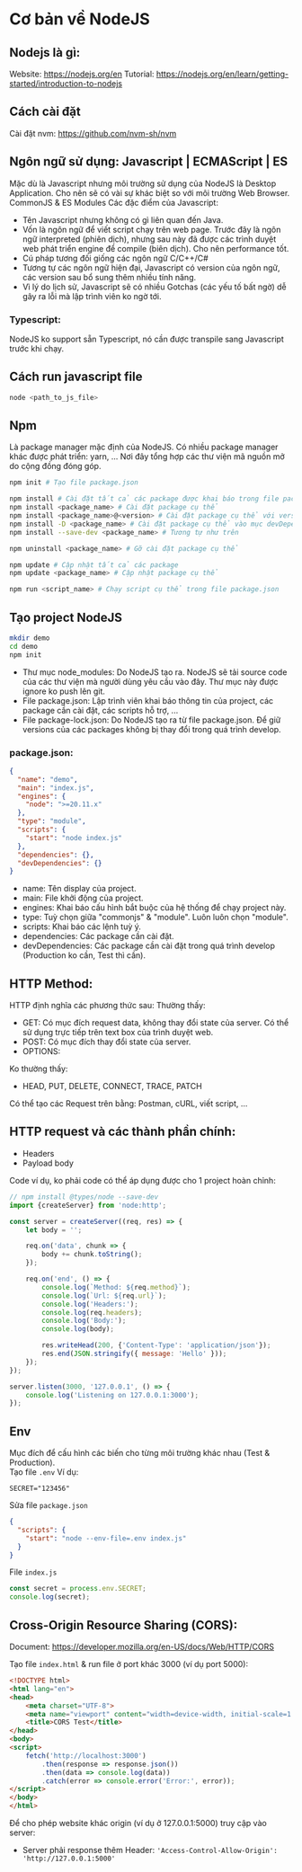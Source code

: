 # Cơ bản về NodeJS

## Nodejs là gì:
Website: https://nodejs.org/en
Tutorial: https://nodejs.org/en/learn/getting-started/introduction-to-nodejs

## Cách cài đặt
Cài đặt nvm: https://github.com/nvm-sh/nvm

## Ngôn ngữ sử dụng: Javascript | ECMAScript | ES
Mặc dù là Javascript nhưng môi trường sử dụng của NodeJS là Desktop Application.
Cho nên sẽ có vài sự khác biệt so với môi trường Web Browser.
CommonJS & ES Modules
Các đặc điểm của Javascript:
- Tên Javascript nhưng không có gì liên quan đến Java.
- Vốn là ngôn ngữ để viết script chạy trên web page. Trước đây là ngôn ngữ interpreted (phiên dịch), nhưng sau này đã được các trình duyệt web phát triển engine để compile (biên dịch). Cho nên performance tốt.
- Cú pháp tương đối giống các ngôn ngữ C/C++/C#
- Tương tự các ngôn ngữ hiện đại, Javascript có version của ngôn ngữ, các version sau bổ sung thêm nhiều tính năng.
- Vì lý do lịch sử, Javascript sẽ có nhiều Gotchas (các yếu tố bất ngờ) dễ gây ra lỗi mà lập trình viên ko ngờ tới.

### Typescript:
NodeJS ko support sẵn Typescript, nó cần được transpile sang Javascript trước khi chạy.

## Cách run javascript file
```bash
node <path_to_js_file>
```

## Npm
Là package manager mặc định của NodeJS. Có nhiều package manager khác được phát triển: yarn, ...
Nơi đây tổng hợp các thư viện mã nguồn mở do cộng đồng đóng góp.
```bash
npm init # Tạo file package.json

npm install # Cài đặt tất cả các package được khai báo trong file package.json
npm install <package_name> # Cài đặt package cụ thể
npm install <package_name>@<version> # Cài đặt package cụ thể với version nhất định
npm install -D <package_name> # Cài đặt package cụ thể vào mục devDependencies
npm install --save-dev <package_name> # Tương tự như trên

npm uninstall <package_name> # Gỡ cài đặt package cụ thể

npm update # Cập nhật tất cả các package
npm update <package_name> # Cập nhật package cụ thể

npm run <script_name> # Chạy script cụ thể trong file package.json
```

## Tạo project NodeJS
```bash
mkdir demo
cd demo
npm init
```

- Thư mục node_modules: Do NodeJS tạo ra. NodeJS sẽ tải source code của các thư viện mà người dùng yêu cầu vào đây. Thư mục này được ignore ko push lên git.
- File package.json: Lập trình viên khai báo thông tin của project, các package cần cài đặt, các scripts hỗ trợ, ...
- File package-lock.json: Do NodeJS tạo ra từ file package.json. Để giữ versions của các packages không bị thay đổi trong quá trình develop.

### package.json:
```json
{
  "name": "demo",
  "main": "index.js",
  "engines": {
    "node": ">=20.11.x"
  },
  "type": "module",
  "scripts": {
    "start": "node index.js"
  },
  "dependencies": {},
  "devDependencies": {}
}
```
- name: Tên display của project.
- main: File khởi động của project.
- engines: Khai báo cấu hình bắt buộc của hệ thống để chạy project này.
- type: Tuỳ chọn giữa "commonjs" & "module". Luôn luôn chọn "module".
- scripts: Khai báo các lệnh tuỳ ý.
- dependencies: Các package cần cài đặt.
- devDependencies: Các package cần cài đặt trong quá trình develop (Production ko cần, Test thì cần).

## HTTP Method:
HTTP định nghĩa các phương thức sau:
Thường thấy:
- GET: Có mục đích request data, không thay đổi state của server. Có thể sử dụng trực tiếp trên text box của trình duyệt web.
- POST: Có mục đích thay đổi state của server.
- OPTIONS:

Ko thường thấy:
- HEAD, PUT, DELETE, CONNECT, TRACE, PATCH

Có thể tạo các Request trên bằng: Postman, cURL, viết script, ...

## HTTP request và các thành phần chính:
- Headers
- Payload body

Code ví dụ, ko phải code có thể áp dụng được cho 1 project hoàn chỉnh:
```javascript
// npm install @types/node --save-dev
import {createServer} from 'node:http';

const server = createServer((req, res) => {
    let body = '';

    req.on('data', chunk => {
        body += chunk.toString();
    });

    req.on('end', () => {
        console.log(`Method: ${req.method}`);
        console.log(`Url: ${req.url}`);
        console.log('Headers:');
        console.log(req.headers);
        console.log('Body:');
        console.log(body);

        res.writeHead(200, {'Content-Type': 'application/json'});
        res.end(JSON.stringify({ message: 'Hello' }));
    });
});

server.listen(3000, '127.0.0.1', () => {
    console.log('Listening on 127.0.0.1:3000');
});
```

## Env
Mục đích để cấu hình các biến cho từng môi trường khác nhau (Test & Production).  
Tạo file `.env` Ví dụ:
```env
SECRET="123456"
```
Sửa file `package.json`
```json
{
  "scripts": {
    "start": "node --env-file=.env index.js"
  }
}
```
File `index.js`
```javascript
const secret = process.env.SECRET;
console.log(secret);
```

## Cross-Origin Resource Sharing (CORS):
Document: https://developer.mozilla.org/en-US/docs/Web/HTTP/CORS

Tạo file `index.html` & run file ở port khác 3000 (ví dụ port 5000):
```html
<!DOCTYPE html>
<html lang="en">
<head>
    <meta charset="UTF-8">
    <meta name="viewport" content="width=device-width, initial-scale=1.0">
    <title>CORS Test</title>
</head>
<body>
<script>
    fetch('http://localhost:3000')
        .then(response => response.json())
        .then(data => console.log(data))
        .catch(error => console.error('Error:', error));
</script>
</body>
</html>
```
Để cho phép website khác origin (ví dụ ở 127.0.0.1:5000) truy cập vào server:
- Server phải response thêm Header: `'Access-Control-Allow-Origin': 'http://127.0.0.1:5000'`